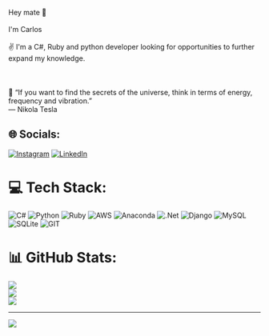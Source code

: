 
Hey mate 👋<br><br>   I'm Carlos<br><br>✌ I'm a C#, Ruby and python developer looking for opportunities to further expand my knowledge.<br><br><br><br>🧠 “If you want to find the secrets of the universe, think in terms of energy, frequency and vibration.”<br>― Nikola Tesla


## 🌐 Socials:
[![Instagram](https://img.shields.io/badge/Instagram-%23E4405F.svg?logo=Instagram&logoColor=white)](https://instagram.com/cadu_loar) [![LinkedIn](https://img.shields.io/badge/LinkedIn-%230077B5.svg?logo=linkedin&logoColor=white)](https://linkedin.com/in/carloss-lopess) 

# 💻 Tech Stack:
![C#](https://img.shields.io/badge/c%23-%23239120.svg?style=plastic&logo=c-sharp&logoColor=white) ![Python](https://img.shields.io/badge/python-3670A0?style=plastic&logo=python&logoColor=ffdd54) ![Ruby](https://img.shields.io/badge/ruby-%23CC342D.svg?style=plastic&logo=ruby&logoColor=white) ![AWS](https://img.shields.io/badge/AWS-%23FF9900.svg?style=plastic&logo=amazon-aws&logoColor=white) ![Anaconda](https://img.shields.io/badge/Anaconda-%2344A833.svg?style=plastic&logo=anaconda&logoColor=white) ![.Net](https://img.shields.io/badge/.NET-5C2D91?style=plastic&logo=.net&logoColor=white) ![Django](https://img.shields.io/badge/django-%23092E20.svg?style=plastic&logo=django&logoColor=white) ![MySQL](https://img.shields.io/badge/mysql-%2300f.svg?style=plastic&logo=mysql&logoColor=white) ![SQLite](https://img.shields.io/badge/sqlite-%2307405e.svg?style=plastic&logo=sqlite&logoColor=white) ![GIT](https://img.shields.io/badge/Git-fc6d26?style=plastic&logo=git&logoColor=white)
# 📊 GitHub Stats:
![](https://github-readme-stats.vercel.app/api?username=carloslopess&theme=radical&hide_border=false&include_all_commits=true&count_private=false)<br/>
![](https://github-readme-streak-stats.herokuapp.com/?user=carloslopess&theme=radical&hide_border=false)<br/>
![](https://github-readme-stats.vercel.app/api/top-langs/?username=carloslopess&theme=radical&hide_border=false&include_all_commits=true&count_private=false&layout=compact)

---
[![](https://visitcount.itsvg.in/api?id=carloslopess&icon=5&color=4)](https://visitcount.itsvg.in)

<!-- Proudly created with GPRM ( https://gprm.itsvg.in ) -->
